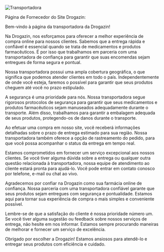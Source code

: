 ![Transportadora](https://github.com/shiinzinho/Repositorio-de-API-do-projeto-Drogazin/assets/140071474/9614d32c-65d6-4034-b07d-5bf9b61f7041)

Página de Fornecedor do Site Drogazin:

Bem-vindo à página da transportadora da Drogazin!

Na Drogazin, nos esforçamos para oferecer a melhor experiência de compra online para nossos clientes. Sabemos que a entrega rápida e confiável é essencial quando se trata de medicamentos e produtos farmacêuticos. É por isso que trabalhamos em parceria com uma transportadora de confiança para garantir que suas encomendas sejam entregues de forma segura e pontual.

Nossa transportadora possui uma ampla cobertura geográfica, o que significa que podemos atender clientes em todo o país. Independentemente de onde você esteja, faremos o possível para garantir que seus produtos cheguem até você no prazo estipulado.

A segurança é uma prioridade para nós. Nossa transportadora segue rigorosos protocolos de segurança para garantir que seus medicamentos e produtos farmacêuticos sejam manuseados adequadamente durante o transporte. Além disso, trabalhamos para garantir a embalagem adequada de seus produtos, protegendo-os de danos durante o transporte.

Ao efetuar uma compra em nosso site, você receberá informações detalhadas sobre o prazo de entrega estimado para sua região. Nossa transportadora também oferece a opção de rastreamento do pedido, para que você possa acompanhar o status da entrega em tempo real.

Estamos comprometidos em fornecer um serviço excepcional aos nossos clientes. Se você tiver alguma dúvida sobre a entrega ou qualquer outra questão relacionada à transportadora, nossa equipe de atendimento ao cliente estará pronta para ajudá-lo. Você pode entrar em contato conosco por telefone, e-mail ou chat ao vivo.

Agradecemos por confiar na Drogazin como sua farmácia online de confiança. Nossa parceria com uma transportadora confiável garante que seus produtos sejam entregues com segurança e pontualidade. Estamos aqui para tornar sua experiência de compra o mais simples e conveniente possível.

Lembre-se de que a satisfação do cliente é nossa prioridade número um. Se você tiver alguma sugestão ou feedback sobre nossos serviços de entrega, não hesite em nos informar. Estamos sempre procurando maneiras de melhorar e fornecer um serviço de excelência.

Obrigado por escolher a Drogazin! Estamos ansiosos para atendê-lo e entregar seus produtos com eficiência e cuidado.